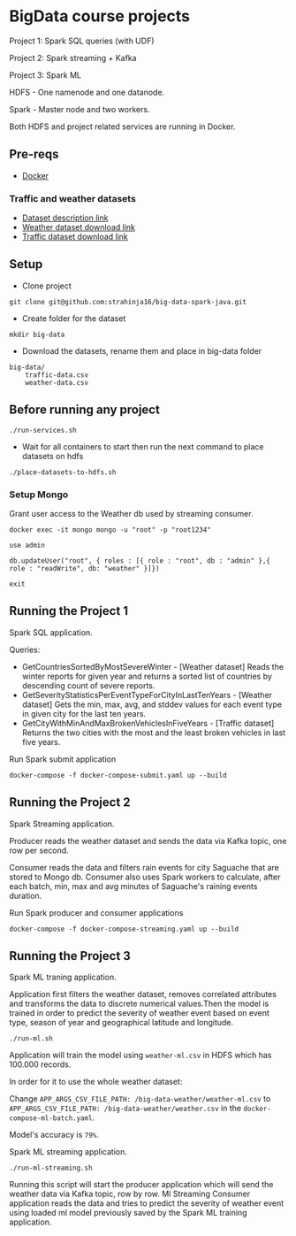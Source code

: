# BigData course projects
Project 1: Spark SQL queries (with UDF)

Project 2: Spark streaming + Kafka

Project 3: Spark ML

HDFS - One namenode and one datanode.

Spark - Master node and two workers.

Both HDFS and project related services are running in Docker.

## Pre-reqs

- [Docker](https://docs.docker.com/engine/install/ubuntu/)

### Traffic and weather datasets

- [Dataset description link](https://smoosavi.org/datasets/lstw/)
- [Weather dataset download link](https://osu.app.box.com/v/weather-events-dec19)
- [Traffic dataset download link](https://osu.app.box.com/v/traffic-events-dec19)

## Setup


- Clone project
```
git clone git@github.com:strahinja16/big-data-spark-java.git
```
- Create folder for the dataset
```
mkdir big-data
```
- Download the datasets, rename them and place in big-data folder
```
big-data/
    traffic-data.csv
    weather-data.csv
```

## Before running any project
```
./run-services.sh
```
- Wait for all containers to start then run the next command to place datasets on hdfs

```
./place-datasets-to-hdfs.sh
```

### Setup Mongo

Grant user access to the Weather db used by streaming consumer.

```
docker exec -it mongo mongo -u "root" -p "root1234"
```
```
use admin
```
```
db.updateUser("root", { roles : [{ role : "root", db : "admin" },{ role : "readWrite", db: "weather" }]})
```
```
exit
```

## Running the Project 1
Spark SQL application.

Queries:
- GetCountriesSortedByMostSevereWinter - [Weather dataset] Reads the winter reports for given year and returns a sorted list of countries by descending count of severe reports.
- GetSeverityStatisticsPerEventTypeForCityInLastTenYears - [Weather dataset] Gets the min, max, avg, and stddev values for each event type in given city for the last ten years.
- GetCityWithMinAndMaxBrokenVehiclesInFiveYears - [Traffic dataset] Returns the two cities with the most and the least broken vehicles in last five years.

Run Spark submit application

```
docker-compose -f docker-compose-submit.yaml up --build
```

## Running the Project 2
Spark Streaming application.

Producer reads the weather dataset and sends the data via Kafka topic, one row per second. 

Consumer reads the data and filters rain events for city Saguache that are stored to Mongo db. Consumer also uses Spark workers to calculate, after each batch, min, max and avg minutes of Saguache's raining events duration. 

Run Spark producer and consumer applications

```
docker-compose -f docker-compose-streaming.yaml up --build
```

## Running the Project 3
Spark ML traning application.

Application first filters the weather dataset, removes correlated attributes and transforms the data to discrete numerical values.Then the model is trained in order to predict the severity of weather event based on event type, season of year and geographical latitude and longitude.

```
./run-ml.sh
```

Application will train the model using `weather-ml.csv` in HDFS which has 100.000 records. 

In order for it to use the whole weather dataset:
      
Change `APP_ARGS_CSV_FILE_PATH: /big-data-weather/weather-ml.csv` to `APP_ARGS_CSV_FILE_PATH: /big-data-weather/weather.csv`
 in the `docker-compose-ml-batch.yaml`.
 
 Model's accuracy  is `79%`.     
 
Spark ML streaming application.

```
./run-ml-streaming.sh
```
Running this script will start the producer application which will send the weather data via Kafka topic, row by row. 
Ml Streaming Consumer application reads the data and tries to predict the severity of weather event using loaded ml model previously saved by the Spark ML training application.